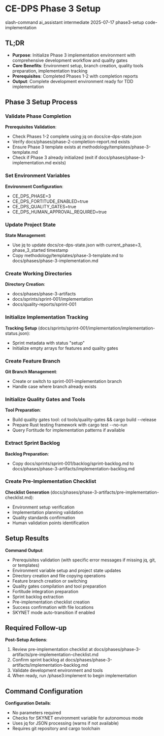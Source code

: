 # <context>CE-DPS Phase 3 Setup</context>

<meta>
  <title>CE-DPS Phase 3 Implementation Setup</title>
  <type>slash-command</type>
  <audience>ai_assistant</audience>
  <complexity>intermediate</complexity>
  <updated>2025-07-17</updated>
  <scope>phase3-setup</scope>
  <phase>code-implementation</phase>
</meta>

## <summary priority="critical">TL;DR</summary>
- **Purpose**: Initialize Phase 3 implementation environment with comprehensive development workflow and quality gates
- **Core Benefits**: Environment setup, branch creation, quality tools preparation, implementation tracking
- **Prerequisites**: Completed Phases 1-2 with completion reports
- **Output**: Complete development environment ready for TDD implementation

## <instructions priority="high">Phase 3 Setup Process</instructions>

### <step-1>Validate Phase Completion</step-1>
**Prerequisites Validation**:
- Check Phases 1-2 complete using jq on docs/ce-dps-state.json
- Verify docs/phases/phase-2-completion-report.md exists
- Ensure Phase 3 template exists at methodology/templates/phase-3-template.md
- Check if Phase 3 already initialized (exit if docs/phases/phase-3-implementation.md exists)

### <step-2>Set Environment Variables</step-2>
**Environment Configuration**:
- CE_DPS_PHASE=3
- CE_DPS_FORTITUDE_ENABLED=true
- CE_DPS_QUALITY_GATES=true
- CE_DPS_HUMAN_APPROVAL_REQUIRED=true

### <step-3>Update Project State</step-3>
**State Management**:
- Use jq to update docs/ce-dps-state.json with current_phase=3, phase_3_started timestamp
- Copy methodology/templates/phase-3-template.md to docs/phases/phase-3-implementation.md

### <step-4>Create Working Directories</step-4>
**Directory Creation**:
- docs/phases/phase-3-artifacts
- docs/sprints/sprint-001/implementation
- docs/quality-reports/sprint-001

### <step-5>Initialize Implementation Tracking</step-5>
**Tracking Setup** (docs/sprints/sprint-001/implementation/implementation-status.json):
- Sprint metadata with status "setup"
- Initialize empty arrays for features and quality gates

### <step-6>Create Feature Branch</step-6>
**Git Branch Management**:
- Create or switch to sprint-001-implementation branch
- Handle case where branch already exists

### <step-7>Initialize Quality Gates and Tools</step-7>
**Tool Preparation**:
- Build quality gates tool: cd tools/quality-gates && cargo build --release
- Prepare Rust testing framework with cargo test --no-run
- Query Fortitude for implementation patterns if available

### <step-8>Extract Sprint Backlog</step-8>
**Backlog Preparation**:
- Copy docs/sprints/sprint-001/backlog/sprint-backlog.md to docs/phases/phase-3-artifacts/implementation-backlog.md

### <step-9>Create Pre-Implementation Checklist</step-9>
**Checklist Generation** (docs/phases/phase-3-artifacts/pre-implementation-checklist.md):
- Environment setup verification
- Implementation planning validation
- Quality standards confirmation
- Human validation points identification

## <expected-output priority="medium">Setup Results</expected-output>

**Command Output**:
- Prerequisites validation (with specific error messages if missing jq, git, or templates)
- Environment variable setup and project state updates
- Directory creation and file copying operations
- Feature branch creation or switching
- Quality gates compilation and tool preparation
- Fortitude integration preparation
- Sprint backlog extraction
- Pre-implementation checklist creation
- Success confirmation with file locations
- SKYNET mode auto-transition if enabled

## <human-actions priority="high">Required Follow-up</human-actions>

**Post-Setup Actions**:
1. Review pre-implementation checklist at docs/phases/phase-3-artifacts/pre-implementation-checklist.md
2. Confirm sprint backlog at docs/phases/phase-3-artifacts/implementation-backlog.md
3. Validate development environment and tools
4. When ready, run /phase3:implement to begin implementation

## <parameters priority="low">Command Configuration</parameters>
**Configuration Details**:
- No parameters required
- Checks for SKYNET environment variable for autonomous mode
- Uses jq for JSON processing (warns if not available)
- Requires git repository and cargo toolchain
